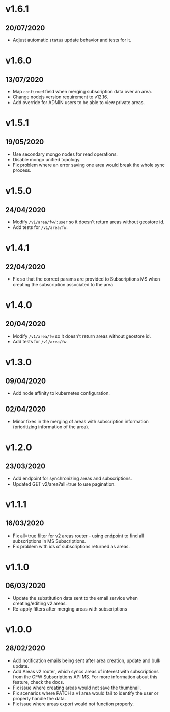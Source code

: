 # v1.6.1

## 20/07/2020

- Adjust automatic `status` update behavior and tests for it.

# v1.6.0

## 13/07/2020

- Map `confirmed` field when merging subscription data over an area.
- Change nodejs version requirement to v12.16.
- Add override for ADMIN users to be able to view private areas.

# v1.5.1

## 19/05/2020

- Use secondary mongo nodes for read operations.
- Disable mongo unified topology.
- Fix problem where an error saving one area would break the whole sync process.

# v1.5.0

## 24/04/2020

- Modify `/v1/area/fw/:user` so it doesn't return areas without geostore id.
- Add tests for `/v1/area/fw`.

# v1.4.1

## 22/04/2020

- Fix so that the correct params are provided to Subscriptions MS when creating the subscription associated to the area

# v1.4.0

## 20/04/2020

- Modify `/v1/area/fw` so it doesn't return areas without geostore id.
- Add tests for `/v1/area/fw`.

# v1.3.0

## 09/04/2020

- Add node affinity to kubernetes configuration.

## 02/04/2020

- Minor fixes in the merging of areas with subscription information (prioritizing information of the area).

# v1.2.0

## 23/03/2020

- Add endpoint for synchronizing areas and subscriptions.
- Updated GET v2/area?all=true to use pagination.

# v1.1.1

## 16/03/2020

- Fix all=true filter for v2 areas router - using endpoint to find all subscriptions in MS Subscriptions.
- Fix problem with ids of subscriptions returned as areas.

# v1.1.0

## 06/03/2020

- Update the substitution data sent to the email service when creating/editing v2 areas.
- Re-apply filters after merging areas with subscriptions

# v1.0.0

## 28/02/2020

- Add notification emails being sent after area creation, update and bulk update.
- Add Areas v2 router, which syncs areas of interest with subscriptions from the GFW Subscriptions API MS. For more information about this feature, check the docs.
- Fix issue where creating areas would not save the thumbnail.
- Fix scenarios where PATCH a v1 area would fail to identify the user or properly handle the data.
- Fix issue where areas export would not function properly.
